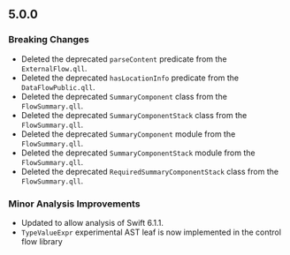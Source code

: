 ## 5.0.0

### Breaking Changes

* Deleted the deprecated `parseContent` predicate from the `ExternalFlow.qll`.
* Deleted the deprecated `hasLocationInfo` predicate from the `DataFlowPublic.qll`.
* Deleted the deprecated `SummaryComponent` class from the `FlowSummary.qll`.
* Deleted the deprecated `SummaryComponentStack` class from the `FlowSummary.qll`.
* Deleted the deprecated `SummaryComponent` module from the `FlowSummary.qll`.
* Deleted the deprecated `SummaryComponentStack` module from the `FlowSummary.qll`.
* Deleted the deprecated `RequiredSummaryComponentStack` class from the `FlowSummary.qll`.

### Minor Analysis Improvements

* Updated to allow analysis of Swift 6.1.1.
* `TypeValueExpr` experimental AST leaf is now implemented in the control flow library
